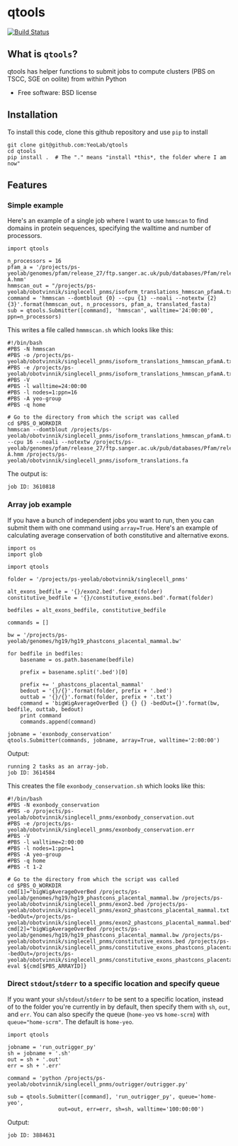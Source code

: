 # qtools

[![Build Status](https://travis-ci.org/YeoLab/qtools.svg)](https://travis-ci.org/YeoLab/qtools)

## What is `qtools`?

qtools has helper functions to submit jobs to compute clusters (PBS on TSCC, SGE on oolite) from within Python

* Free software: BSD license

## Installation

To install this code, clone this github repository and use `pip` to install

    git clone git@github.com:YeoLab/qtools
    cd qtools
    pip install .  # The "." means "install *this*, the folder where I am now"


## Features

### Simple example

Here's an example of a single job where I want to use `hmmscan` to find domains in protein sequences, specifying the walltime and number of processors.

```
import qtools

n_processors = 16
pfam_a = '/projects/ps-yeolab/genomes/pfam/release_27/ftp.sanger.ac.uk/pub/databases/Pfam/releases/Pfam27.0/Pfam-A.hmm'
hmmscan_out = "/projects/ps-yeolab/obotvinnik/singlecell_pnms/isoform_translations_hmmscan_pfamA.txt"
command = 'hmmscan --domtblout {0} --cpu {1} --noali --notextw {2} {3}'.format(hmmscan_out, n_processors, pfam_a, translated_fasta)
sub = qtools.Submitter([command], 'hmmscan', walltime='24:00:00', ppn=n_processors)
```

This writes a file called `hmmmscan.sh` which looks like this:

```
#!/bin/bash
#PBS -N hmmscan
#PBS -o /projects/ps-yeolab/obotvinnik/singlecell_pnms/isoform_translations_hmmscan_pfamA.txt.out
#PBS -e /projects/ps-yeolab/obotvinnik/singlecell_pnms/isoform_translations_hmmscan_pfamA.txt.err
#PBS -V
#PBS -l walltime=24:00:00
#PBS -l nodes=1:ppn=16
#PBS -A yeo-group
#PBS -q home

# Go to the directory from which the script was called
cd $PBS_O_WORKDIR
hmmscan --domtblout /projects/ps-yeolab/obotvinnik/singlecell_pnms/isoform_translations_hmmscan_pfamA.txt --cpu 16 --noali --notextw /projects/ps-yeolab/genomes/pfam/release_27/ftp.sanger.ac.uk/pub/databases/Pfam/releases/Pfam27.0/Pfam-A.hmm /projects/ps-yeolab/obotvinnik/singlecell_pnms/isoform_translations.fa
```

The output is:
```
job ID: 3610818
```

### Array job example

If you have a bunch of independent jobs you want to run, then you can submit
them with one command using `array=True`. Here's an example of calculating average conservation of both constitutive and alternative exons.

```
import os
import glob

import qtools

folder = '/projects/ps-yeolab/obotvinnik/singlecell_pnms'

alt_exons_bedfile = '{}/exon2.bed'.format(folder)
constitutive_bedfile = '{}/constitutive_exons.bed'.format(folder)

bedfiles = alt_exons_bedfile, constitutive_bedfile

commands = []

bw = '/projects/ps-yeolab/genomes/hg19/hg19_phastcons_placental_mammal.bw'

for bedfile in bedfiles:
    basename = os.path.basename(bedfile)

    prefix = basename.split('.bed')[0]

    prefix += '_phastcons_placental_mammal'
    bedout = '{}/{}'.format(folder, prefix + '.bed')
    outtab = '{}/{}'.format(folder, prefix + '.txt')
    command = 'bigWigAverageOverBed {} {} {} -bedOut={}'.format(bw, bedfile, outtab, bedout)
    print command
    commands.append(command)

jobname = 'exonbody_conservation'
qtools.Submitter(commands, jobname, array=True, walltime='2:00:00')
```

Output:
```
running 2 tasks as an array-job.
job ID: 3614584
```

This creates the file `exonbody_conservation.sh` which looks like this:

```
#!/bin/bash
#PBS -N exonbody_conservation
#PBS -o /projects/ps-yeolab/obotvinnik/singlecell_pnms/exonbody_conservation.out
#PBS -e /projects/ps-yeolab/obotvinnik/singlecell_pnms/exonbody_conservation.err
#PBS -V
#PBS -l walltime=2:00:00
#PBS -l nodes=1:ppn=1
#PBS -A yeo-group
#PBS -q home
#PBS -t 1-2

# Go to the directory from which the script was called
cd $PBS_O_WORKDIR
cmd[1]="bigWigAverageOverBed /projects/ps-yeolab/genomes/hg19/hg19_phastcons_placental_mammal.bw /projects/ps-yeolab/obotvinnik/singlecell_pnms/exon2.bed /projects/ps-yeolab/obotvinnik/singlecell_pnms/exon2_phastcons_placental_mammal.txt -bedOut=/projects/ps-yeolab/obotvinnik/singlecell_pnms/exon2_phastcons_placental_mammal.bed"
cmd[2]="bigWigAverageOverBed /projects/ps-yeolab/genomes/hg19/hg19_phastcons_placental_mammal.bw /projects/ps-yeolab/obotvinnik/singlecell_pnms/constitutive_exons.bed /projects/ps-yeolab/obotvinnik/singlecell_pnms/constitutive_exons_phastcons_placental_mammal.txt -bedOut=/projects/ps-yeolab/obotvinnik/singlecell_pnms/constitutive_exons_phastcons_placental_mammal.bed"
eval ${cmd[$PBS_ARRAYID]}
```

### Direct `stdout`/`stderr` to a specific location and specify queue

If you want your `sh`/`stdout`/`stderr` to be sent to a specific location, instead
of to the folder you're currently in by default, then specify them with `sh`,
`out`, and `err`. You can also specify the queue (`home-yeo` vs `home-scrm`) with `queue="home-scrm"`. The default is `home-yeo`.

```
import qtools

jobname = 'run_outrigger_py'
sh = jobname + '.sh'
out = sh + '.out'
err = sh + '.err'

command = 'python /projects/ps-yeolab/obotvinnik/singlecell_pnms/outrigger/outrigger.py'

sub = qtools.Submitter([command], 'run_outrigger_py', queue='home-yeo',
                out=out, err=err, sh=sh, walltime='100:00:00')
```

Output:
```
job ID: 3884631
```

